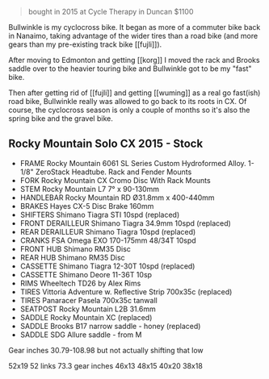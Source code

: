 > bought in 2015 at Cycle Therapy in Duncan $1100

Bullwinkle is my cyclocross bike. It began as more of a commuter bike back in Nanaimo, taking advantage of the wider tires than a road bike (and more gears than my pre-existing track bike [[fujli]]). 

After moving to Edmonton and getting [[korg]] I moved the rack and Brooks saddle over to the heavier touring bike and Bullwinkle got to be my "fast" bike. 

Then after getting rid of [[fujli]] and getting [[wuming]] as a real go fast(ish) road bike, Bullwinkle really was allowed to go back to its roots in CX. Of course, the cyclocross season is only a couple of months so it's also the spring bike and the gravel bike.

## Rocky Mountain Solo CX 2015 - Stock

* FRAME Rocky Mountain 6061 SL Series Custom Hydroformed Alloy. 1-1/8" ZeroStack Headtube. Rack and Fender Mounts
* FORK Rocky Mountain CX Cromo Disc With Rack Mounts
* STEM Rocky Mountain L7 7° x 90-130mm 
* HANDLEBAR Rocky Mountain RD Ø31.8mm x 400-440mm 
* BRAKES Hayes CX-5 Disc Brake 160mm 
* SHIFTERS Shimano Tiagra STI 10spd (replaced)
* FRONT DERAILLEUR Shimano Tiagra 34.9mm 10spd  (replaced)
* REAR DERAILLEUR Shimano Tiagra 10spd  (replaced)
* CRANKS FSA Omega EXO 170-175mm 48/34T 10spd 
* FRONT HUB Shimano RM35 Disc 
* REAR HUB Shimano RM35 Disc 
* CASSETTE Shimano Tiagra 12-30T 10spd  (replaced)
* CASSETTE Shimano Deore 11-36T 10sp
* RIMS Wheeltech TD26 by Alex Rims 
* TIRES Vittoria Adventure w. Reflective Strip 700x35c  (replaced)
* TIRES Panaracer Pasela 700x35c tanwall 
* SEATPOST Rocky Mountain L2B 31.6mm 
* SADDLE Rocky Mountain XC (replaced)
* SADDLE Brooks B17 narrow saddle - honey (replaced)
* SADDLE SDG Allure saddle - from M

Gear inches 30.79-108.98 but not actually shifting that low

52x19 52 links 73.3 gear inches
46x13
48x15
40x20
38x18

